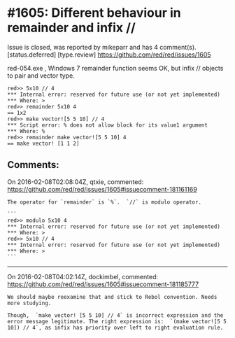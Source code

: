 
#1605: Different behaviour in remainder and infix //
================================================================================
Issue is closed, was reported by mikeparr and has 4 comment(s).
[status.deferred] [type.review]
<https://github.com/red/red/issues/1605>

red-054.exe , Windows 7
remainder function seems OK, but infix // objects to pair and vector type.

```
red>> 5x10 // 4
*** Internal error: reserved for future use (or not yet implemented)
*** Where: >
red>> remainder 5x10 4
== 1x2
red>> make vector![5 5 10] // 4
*** Script error: % does not allow block for its value1 argument
*** Where: %
red>> remainder make vector![5 5 10] 4
== make vector! [1 1 2]
```



Comments:
--------------------------------------------------------------------------------

On 2016-02-08T02:08:04Z, qtxie, commented:
<https://github.com/red/red/issues/1605#issuecomment-181161169>

    The operator for `remainder` is `%`.  `//` is modulo operator.
    
    ```
    red>> modulo 5x10 4
    *** Internal error: reserved for future use (or not yet implemented)
    *** Where: >
    red>> 5x10 // 4
    *** Internal error: reserved for future use (or not yet implemented)
    *** Where: >
    ```

--------------------------------------------------------------------------------

On 2016-02-08T04:02:14Z, dockimbel, commented:
<https://github.com/red/red/issues/1605#issuecomment-181185777>

    We should maybe reexamine that and stick to Rebol convention. Needs more studying.
    
    Though,  `make vector! [5 5 10] // 4` is incorrect expression and the error message legitimate. The right expression is:  `(make vector![5 5 10]) // 4`, as infix has priority over left to right evaluation rule.

